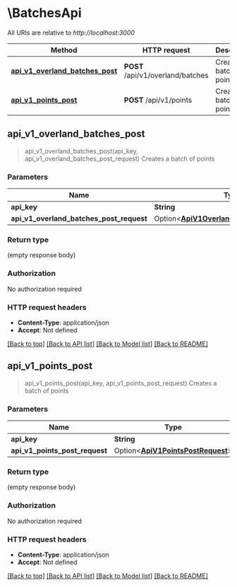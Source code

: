 # \BatchesApi

All URIs are relative to *http://localhost:3000*

Method | HTTP request | Description
------------- | ------------- | -------------
[**api_v1_overland_batches_post**](BatchesApi.md#api_v1_overland_batches_post) | **POST** /api/v1/overland/batches | Creates a batch of points
[**api_v1_points_post**](BatchesApi.md#api_v1_points_post) | **POST** /api/v1/points | Creates a batch of points



## api_v1_overland_batches_post

> api_v1_overland_batches_post(api_key, api_v1_overland_batches_post_request)
Creates a batch of points

### Parameters


Name | Type | Description  | Required | Notes
------------- | ------------- | ------------- | ------------- | -------------
**api_key** | **String** | API Key | [required] |
**api_v1_overland_batches_post_request** | Option<[**ApiV1OverlandBatchesPostRequest**](ApiV1OverlandBatchesPostRequest.md)> |  |  |

### Return type

 (empty response body)

### Authorization

No authorization required

### HTTP request headers

- **Content-Type**: application/json
- **Accept**: Not defined

[[Back to top]](#) [[Back to API list]](../README.md#documentation-for-api-endpoints) [[Back to Model list]](../README.md#documentation-for-models) [[Back to README]](../README.md)


## api_v1_points_post

> api_v1_points_post(api_key, api_v1_points_post_request)
Creates a batch of points

### Parameters


Name | Type | Description  | Required | Notes
------------- | ------------- | ------------- | ------------- | -------------
**api_key** | **String** | API Key | [required] |
**api_v1_points_post_request** | Option<[**ApiV1PointsPostRequest**](ApiV1PointsPostRequest.md)> |  |  |

### Return type

 (empty response body)

### Authorization

No authorization required

### HTTP request headers

- **Content-Type**: application/json
- **Accept**: Not defined

[[Back to top]](#) [[Back to API list]](../README.md#documentation-for-api-endpoints) [[Back to Model list]](../README.md#documentation-for-models) [[Back to README]](../README.md)

